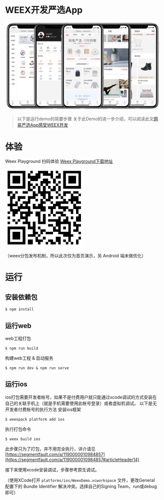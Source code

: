 # WEEX开发严选App

![](https://github.com/zwwill/yanxuan-weex-demo/raw/master/banner.png)

> 以下是运行demo的简要步骤
> 关于此Demo的进一步介绍，可以阅读此文[网易严选App感受WEEX开发](https://github.com/zwwill/blog/issues/3)


# 体验

Weex Playground 扫码体验 [Weex Playground下载地址](http://weex.apache.org/cn/playground.html)

![](https://github.com/zwwill/yanxuan-weex-demo/raw/master/erHome.png)

（weex分包发布机制，所以此次仅为首页演示，另 Android 端未做优化）

# 运行
## 安装依赖包

```
$ npm install
```

## 运行web

web工程打包
``` 
$ npm run build 
```
构建web工程 & 启动服务
```
$ npm run dev & npm run serve 
```

## 运行ios
ios打包需要开发者帐号，如果不是付费用户就只能通过xcode调试的方式安装在自己的关联手机上（就是手机需要使用此帐号登录）或者虚拟机调试。
以下是无开发者付费帐号的执行方法
安装ios框架
``` 
$ weexpack platform add ios
```
执行打包命令
```
$ weex build ios
```
此步骤只为了打包，并不用完全执行，详介请见[https://segmentfault.com/a/1190000010984857](https://segmentfault.com/a/1190000010984857#articleHeader14)

接下来使用xcode安装调试，步骤参考原生调试。

（使用XCode打开 `platforms/ios/WeexDemo.xcworkspace` 文件，更改General 配置下的 Bundle Identifier 解决冲突。选择自己的Signing Team，run或debug即可）

